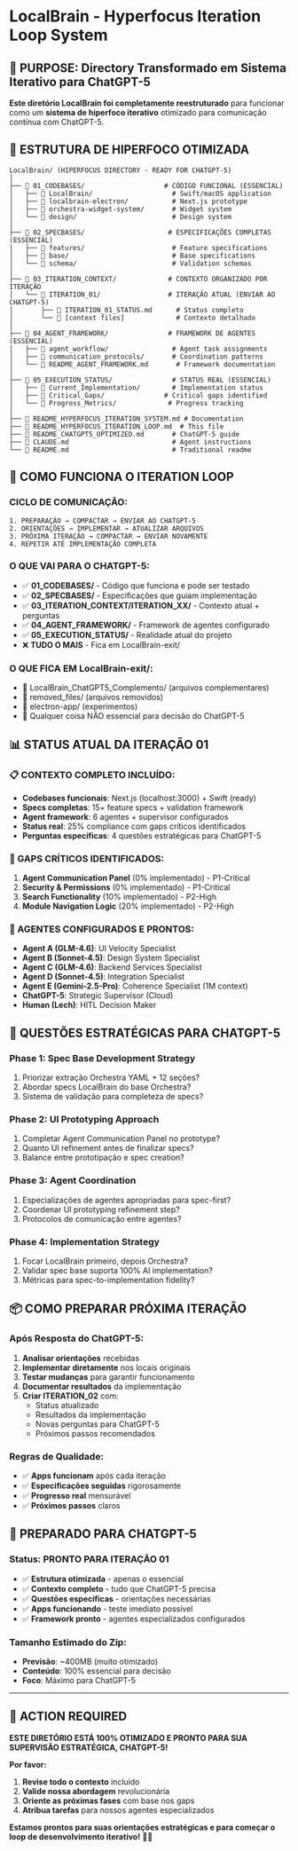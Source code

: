 # LocalBrain - Hyperfocus Iteration Loop System

## 🎯 PURPOSE: Directory Transformado em Sistema Iterativo para ChatGPT-5

**Este diretório LocalBrain foi completamente reestruturado** para funcionar como um **sistema de hiperfoco iterativo** otimizado para comunicação contínua com ChatGPT-5.

## 📁 ESTRUTURA DE HIPERFOCO OTIMIZADA

```
LocalBrain/ (HIPERFOCUS DIRECTORY - READY FOR CHATGPT-5)
│
├── 📁 01_CODEBASES/                    # CÓDIGO FUNCIONAL (ESSENCIAL)
│   ├── 📁 LocalBrain/                    # Swift/macOS application
│   ├── 📁 localbrain-electron/           # Next.js prototype
│   ├── 📁 orchestra-widget-system/       # Widget system
│   └── 📁 design/                        # Design system
│
├── 📁 02_SPECBASES/                     # ESPECIFICAÇÕES COMPLETAS (ESSENCIAL)
│   ├── 📁 features/                      # Feature specifications
│   ├── 📁 base/                          # Base specifications
│   └── 📁 schema/                        # Validation schemas
│
├── 📁 03_ITERATION_CONTEXT/             # CONTEXTO ORGANIZADO POR ITERAÇÃO
│   └── 📁 ITERATION_01/                 # ITERAÇÃO ATUAL (ENVIAR AO CHATGPT-5)
│       ├── 📄 ITERATION_01_STATUS.md      # Status completo
│       └── 📄 [context files]             # Contexto detalhado
│
├── 📁 04_AGENT_FRAMEWORK/               # FRAMEWORK DE AGENTES (ESSENCIAL)
│   ├── 📁 agent_workflow/                # Agent task assignments
│   ├── 📁 communication_protocols/       # Coordination patterns
│   └── 📄 README_AGENT_FRAMEWORK.md       # Framework documentation
│
├── 📁 05_EXECUTION_STATUS/               # STATUS REAL (ESSENCIAL)
│   ├── 📁 Current_Implementation/        # Implementation status
│   ├── 📁 Critical_Gaps/               # Critical gaps identified
│   └── 📁 Progress_Metrics/             # Progress tracking
│
├── 📄 README_HYPERFOCUS_ITERATION_SYSTEM.md # Documentation
├── 📄 README_HYPERFOCUS_ITERATION_LOOP.md  # This file
├── 📄 README_CHATGPT5_OPTIMIZED.md       # ChatGPT-5 guide
├── 📄 CLAUDE.md                          # Agent instructions
└── 📄 README.md                          # Traditional readme
```

## 🔄 COMO FUNCIONA O ITERATION LOOP

### CICLO DE COMUNICAÇÃO:
```
1. PREPARAÇÃO → COMPACTAR → ENVIAR AO CHATGPT-5
2. ORIENTAÇÕES → IMPLEMENTAR → ATUALIZAR ARQUIVOS
3. PRÓXIMA ITERAÇÃO → COMPACTAR → ENVIAR NOVAMENTE
4. REPETIR ATÉ IMPLEMENTAÇÃO COMPLETA
```

### O QUE VAI PARA O CHATGPT-5:
- ✅ **01_CODEBASES/** - Código que funciona e pode ser testado
- ✅ **02_SPECBASES/** - Especificações que guiam implementação
- ✅ **03_ITERATION_CONTEXT/ITERATION_XX/** - Contexto atual + perguntas
- ✅ **04_AGENT_FRAMEWORK/** - Framework de agentes configurado
- ✅ **05_EXECUTION_STATUS/** - Realidade atual do projeto
- ❌ **TUDO O MAIS** - Fica em LocalBrain-exit/

### O QUE FICA EM LocalBrain-exit/:
- 📁 LocalBrain_ChatGPT5_Complemento/ (arquivos complementares)
- 📁 removed_files/ (arquivos removidos)
- 📁 electron-app/ (experimentos)
- 📁 Qualquer coisa NÃO essencial para decisão do ChatGPT-5

## 📊 STATUS ATUAL DA ITERAÇÃO 01

### 📋 CONTEXTO COMPLETO INCLUÍDO:
- **Codebases funcionais**: Next.js (localhost:3000) + Swift (ready)
- **Specs completas**: 15+ feature specs + validation framework
- **Agent framework**: 6 agentes + supervisor configurados
- **Status real**: 25% compliance com gaps críticos identificados
- **Perguntas específicas**: 4 questões estratégicas para ChatGPT-5

### 🚨 GAPS CRÍTICOS IDENTIFICADOS:
1. **Agent Communication Panel** (0% implementado) - P1-Critical
2. **Security & Permissions** (0% implementado) - P1-Critical
3. **Search Functionality** (10% implementado) - P2-High
4. **Module Navigation Logic** (20% implementado) - P2-High

### 🤖 AGENTES CONFIGURADOS E PRONTOS:
- **Agent A (GLM-4.6)**: UI Velocity Specialist
- **Agent B (Sonnet-4.5)**: Design System Specialist
- **Agent C (GLM-4.6)**: Backend Services Specialist
- **Agent D (Sonnet-4.5)**: Integration Specialist
- **Agent E (Gemini-2.5-Pro)**: Coherence Specialist (1M context)
- **ChatGPT-5**: Strategic Supervisor (Cloud)
- **Human (Lech)**: HITL Decision Maker

## 🎯 QUESTÕES ESTRATÉGICAS PARA CHATGPT-5

### Phase 1: Spec Base Development Strategy
1. Priorizar extração Orchestra YAML + 12 seções?
2. Abordar specs LocalBrain do base Orchestra?
3. Sistema de validação para completeza de specs?

### Phase 2: UI Prototyping Approach
1. Completar Agent Communication Panel no prototype?
2. Quanto UI refinement antes de finalizar specs?
3. Balance entre prototipação e spec creation?

### Phase 3: Agent Coordination
1. Especializações de agentes apropriadas para spec-first?
2. Coordenar UI prototyping refinement step?
3. Protocolos de comunicação entre agentes?

### Phase 4: Implementation Strategy
1. Focar LocalBrain primeiro, depois Orchestra?
2. Validar spec base suporta 100% AI implementation?
3. Métricas para spec-to-implementation fidelity?

## 📦 COMO PREPARAR PRÓXIMA ITERAÇÃO

### Após Resposta do ChatGPT-5:
1. **Analisar orientações** recebidas
2. **Implementar diretamente** nos locais originais
3. **Testar mudanças** para garantir funcionamento
4. **Documentar resultados** da implementação
5. **Criar ITERATION_02** com:
   - Status atualizado
   - Resultados da implementação
   - Novas perguntas para ChatGPT-5
   - Próximos passos recomendados

### Regras de Qualidade:
- ✅ **Apps funcionam** após cada iteração
- ✅ **Especificações seguidas** rigorosamente
- ✅ **Progresso real** mensurável
- ✅ **Próximos passos** claros

## 🚀 PREPARADO PARA CHATGPT-5

### Status: PRONTO PARA ITERAÇÃO 01
- ✅ **Estrutura otimizada** - apenas o essencial
- ✅ **Contexto completo** - tudo que ChatGPT-5 precisa
- ✅ **Questões específicas** - orientações necessárias
- ✅ **Apps funcionando** - teste imediato possível
- ✅ **Framework pronto** - agentes especializados configurados

### Tamanho Estimado do Zip:
- **Previsão**: ~400MB (muito otimizado)
- **Conteúdo**: 100% essencial para decisão
- **Foco**: Máximo para ChatGPT-5

---

## 🎯 ACTION REQUIRED

**ESTE DIRETÓRIO ESTÁ 100% OTIMIZADO E PRONTO PARA SUA SUPERVISÃO ESTRATÉGICA, CHATGPT-5!**

**Por favor:**
1. **Revise todo o contexto** incluído
2. **Valide nossa abordagem** revolucionária
3. **Oriente as próximas fases** com base nos gaps
4. **Atribua tarefas** para nossos agentes especializados

**Estamos prontos para suas orientações estratégicas e para começar o loop de desenvolvimento iterativo!** 🧠✨